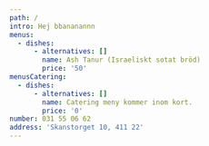 ```yaml
---
path: /
intro: Hej bbananannn
menus:
  - dishes:
      - alternatives: []
        name: Ash Tanur (Israeliskt sotat bröd)
        price: '50'
menusCatering:
  - dishes:
      - alternatives: []
        name: Catering meny kommer inom kort.
        price: '0'
number: 031 55 06 62
address: 'Skanstorget 10, 411 22'
---
```


